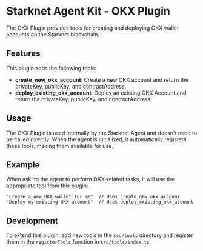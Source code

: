 # Starknet Agent Kit - OKX Plugin

The OKX Plugin provides tools for creating and deploying OKX wallet accounts on the Starknet blockchain.

## Features

This plugin adds the following tools:

- **create_new_okx_account**: Create a new OKX account and return the privateKey, publicKey, and contractAddress.
- **deploy_existing_okx_account**: Deploy an existing OKX Account and return the privateKey, publicKey, and contractAddress.

## Usage

The OKX Plugin is used internally by the Starknet Agent and doesn't need to be called directly. When the agent is initialized, it automatically registers these tools, making them available for use.

## Example

When asking the agent to perform OKX-related tasks, it will use the appropriate tool from this plugin:

```
"Create a new OKX wallet for me"  // Uses create_new_okx_account
"Deploy my existing OKX account"  // Uses deploy_existing_okx_account
```

## Development

To extend this plugin, add new tools in the `src/tools` directory and register them in the `registerTools` function in `src/tools/index.ts`. 